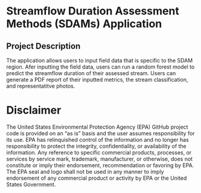 # Streamflow Duration Assessment Methods (SDAMs) Application 

## Project Description
The application allows users to input field data that is specific to the SDAM region.  Afer inputting the field data, users can run a random forest model to predict the streamflow duration of their assessed stream.  Users can generate a PDF report of their inputted metrics, the stream classification, and representatitve photos.
 
 
# Disclaimer
The United States Environmental Protection Agency (EPA) GitHub project code is provided on an “as is” basis and the user assumes responsibility for its use. EPA has relinquished control of the information and no longer has responsibility to protect the integrity, confidentiality, or availability of the information. Any reference to specific commercial products, processes, or services by service mark, trademark, manufacturer, or otherwise, does not constitute or imply their endorsement, recommendation or favoring by EPA. The EPA seal and logo shall not be used in any manner to imply endorsement of any commercial product or activity by EPA or the United States Government.
